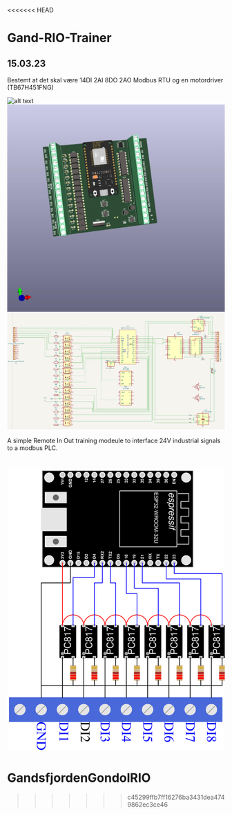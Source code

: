 <<<<<<< HEAD
# Gand-RIO-Trainer
## 15.03.23
Bestemt at det skal være 14DI 2AI 8DO 2AO Modbus RTU og en motordriver (TB67H451FNG)

![alt text](https://github.com/mosy/Gand-RIO-Trainer/blob/master/Bilder/RIO.jpg "Logo Title Text 1")
![alt text](https://github.com/mosy/Gand-RIO-Trainer/blob/master/Bilder/ESP32RIO.jpg "Logo Title Text 1")
![alt text](https://github.com/mosy/Gand-RIO-Trainer/blob/master/Bilder/diagram.png "Logo Title Text 1")

A simple Remote In Out training modeule to interface 24V industrial signals to a modbus PLC. 

![alt text](https://github.com/mosy/Gand-RIO-Trainer/blob/master/Tegninger/Kobling.svg "Logo Title Text 1")
=======
# GandsfjordenGondolRIO
>>>>>>> c45299ffb7ff16276ba3431dea4749862ec3ce46
